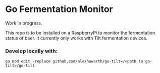 # Go Fermentation Monitor

Work in progress.

This repo is to be installed on a RaspberryPi to monitor the fermentation status of beer. It currently only works with Tilt fermentation devices. 

### Develop locally with:

```
go mod edit -replace github.com/alexhowarth/go-tilt=/<path to go-tilt>/go-tilt
```